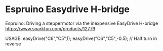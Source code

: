 # Espruino Easydrive H-bridge
Espruino: Driving a steppermotor via the inexpensive EasyDrive H-bridge
https://www.sparkfun.com/products/12779

USAGE: 
easyDrive("C6","C5",1); 
easyDrive("C6","C5",-0.5); // Half turn in reverse
